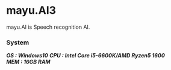 # mayu.AI3
mayu.AI is Speech recognition AI.  
### System  
***OS  : Windows10*** 
***CPU : Intel Core i5-6600K/AMD Ryzen5 1600***  
***MEM : 16GB RAM***
  
